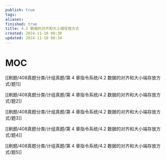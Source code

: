 ```yaml
---
publish: true
tags: 
aliases: 
finished: true
title: 4.2 数据的对齐和大小端存放方式
created: 2024-11-10 08:30
updated: 2024-11-10 08:34
---
```

# MOC

[[刷题/408真题分类/计组真题/第 4 章指令系统/4.2 数据的对齐和大小端存放方式/题1]]

[[刷题/408真题分类/计组真题/第 4 章指令系统/4.2 数据的对齐和大小端存放方式/题2]]

[[刷题/408真题分类/计组真题/第 4 章指令系统/4.2 数据的对齐和大小端存放方式/题3]]

[[刷题/408真题分类/计组真题/第 4 章指令系统/4.2 数据的对齐和大小端存放方式/题4]]

[[刷题/408真题分类/计组真题/第 4 章指令系统/4.2 数据的对齐和大小端存放方式/题5]]
